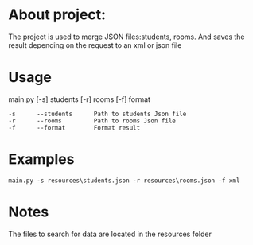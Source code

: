 About project:
====================
The project is used to merge JSON files:students, rooms.
And saves the result depending on the request to an xml or json file

Usage
====================
main.py [-s] students [-r] rooms [-f] format   

    -s      --students      Path to students Json file
    -r      --rooms         Path to rooms Json file
    -f      --format        Format result    
    
Examples
====================
    main.py -s resources\students.json -r resources\rooms.json -f xml

Notes
====================
The files to search for data are located in the resources folder